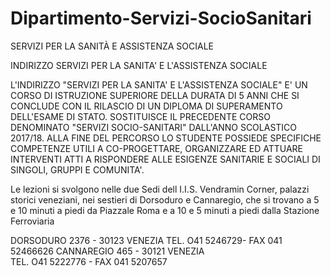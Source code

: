 # Dipartimento-Servizi-SocioSanitari

SERVIZI PER LA SANITÀ E ASSISTENZA SOCIALE

INDIRIZZO SERVIZI PER LA SANITA'   E  L'ASSISTENZA SOCIALE 

L'INDIRIZZO "SERVIZI PER LA SANITA' E L'ASSISTENZA SOCIALE" E' UN CORSO DI ISTRUZIONE SUPERIORE DELLA DURATA DI 5 ANNI CHE SI CONCLUDE CON IL RILASCIO DI UN DIPLOMA DI SUPERAMENTO DELL'ESAME DI STATO. SOSTITUISCE IL PRECEDENTE CORSO DENOMINATO "SERVIZI SOCIO-SANITARI" DALL'ANNO SCOLASTICO 2017/18.
ALLA FINE DEL PERCORSO LO STUDENTE POSSIEDE SPECIFICHE COMPETENZE UTILI A CO-PROGETTARE, ORGANIZZARE ED ATTUARE INTERVENTI ATTI A RISPONDERE ALLE ESIGENZE SANITARIE E SOCIALI DI SINGOLI, GRUPPI E COMUNITA'.


Le lezioni si svolgono nelle due Sedi dell I.I.S. Vendramin Corner, palazzi storici veneziani, nei sestieri di Dorsoduro e Cannaregio, che si trovano a 5 e 10 minuti a piedi da Piazzale Roma e a 10 e 5 minuti a piedi dalla Stazione Ferroviaria

DORSODURO 2376 - 30123 VENEZIA 
TEL. O41 5246729- FAX 041 52466626 
CANNAREGIO 465 - 30121 VENEZIA                                                                                                                                   
TEL. O41 5222776 - FAX 041 5207657     
